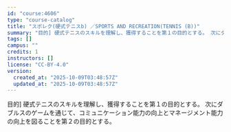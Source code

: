 ```yaml
---
id: "course:4606"
type: "course-catalog"
title: "スポレク(硬式テニスb) ／SPORTS AND RECREATION(TENNIS (B))"
summary: "目的] 硬式テニスのスキルを理解し、獲得することを第１の目的とする。 次にダブルスのゲームを通じて、コミュニケーション能力の向上とマネージメント能力の向上を図ることを第２の目的とする。"
tags: []
campus: ""
credits: 1
instructors: []
license: "CC-BY-4.0"
version:
  created_at: "2025-10-09T03:48:57Z"
  updated_at: "2025-10-09T03:48:57Z"
---
```

目的] 硬式テニスのスキルを理解し、獲得することを第１の目的とする。 次にダブルスのゲームを通じて、コミュニケーション能力の向上とマネージメント能力の向上を図ることを第２の目的とする。
